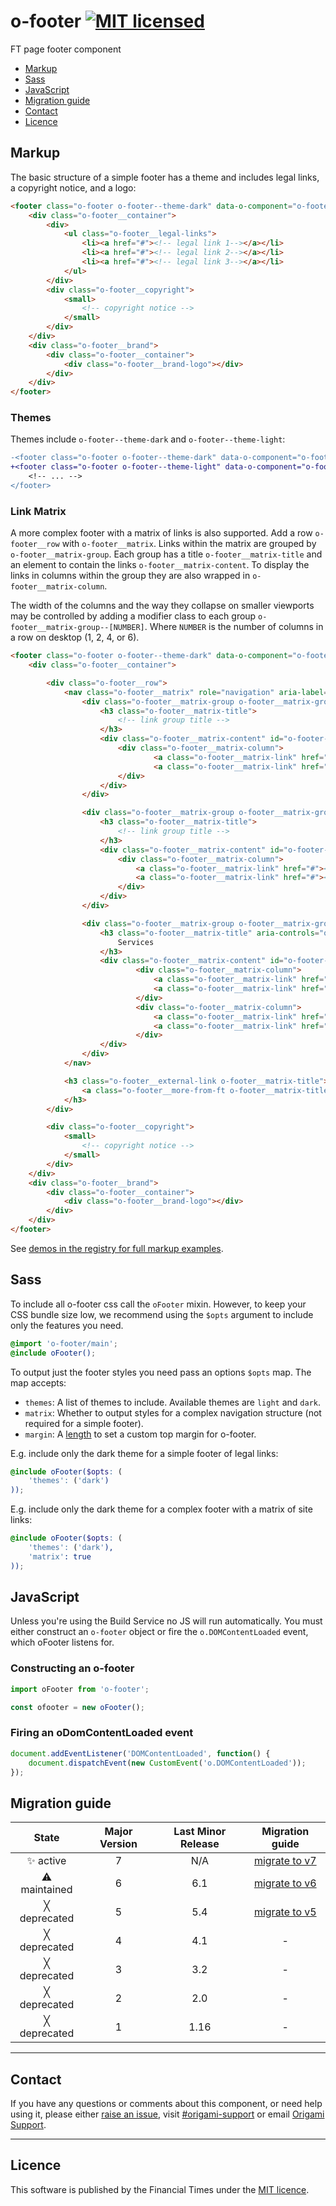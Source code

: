 # o-footer [![MIT licensed](https://img.shields.io/badge/license-MIT-blue.svg)](#licence)

FT page footer component

- [Markup](#markup)
- [Sass](#sass)
- [JavaScript](#javascript)
- [Migration guide](#migration-guide)
- [Contact](#contact)
- [Licence](#licence)

## Markup

The basic structure of a simple footer has a theme and includes legal links, a copyright notice, and a logo:

```html
<footer class="o-footer o-footer--theme-dark" data-o-component="o-footer" data-o-footer--no-js="">
	<div class="o-footer__container">
		<div>
			<ul class="o-footer__legal-links">
				<li><a href="#"><!-- legal link 1--></a></li>
				<li><a href="#"><!-- legal link 2--></a></li>
				<li><a href="#"><!-- legal link 3--></a></li>
			</ul>
		</div>
		<div class="o-footer__copyright">
			<small>
				<!-- copyright notice -->
			</small>
		</div>
	</div>
	<div class="o-footer__brand">
		<div class="o-footer__container">
			<div class="o-footer__brand-logo"></div>
		</div>
	</div>
</footer>
```

### Themes

Themes include `o-footer--theme-dark` and `o-footer--theme-light`:

```diff
-<footer class="o-footer o-footer--theme-dark" data-o-component="o-footer" data-o-footer--no-js="">
+<footer class="o-footer o-footer--theme-light" data-o-component="o-footer" data-o-footer--no-js="">
	<!-- ... -->
</footer>
```

### Link Matrix

A more complex footer with a matrix of links is also supported. Add a row `o-footer__row` with `o-footer__matrix`. Links within the matrix are grouped by `o-footer__matrix-group`. Each group has a title `o-footer__matrix-title` and an element to contain the links `o-footer__matrix-content`. To display the links in columns within the group they are also wrapped in `o-footer__matrix-column`.

The width of the columns and the way they collapse on smaller viewports may be controlled by adding a modifier class to each group `o-footer__matrix-group--[NUMBER]`. Where `NUMBER` is the number of columns in a row on desktop (1, 2, 4, or 6).

```html
<footer class="o-footer o-footer--theme-dark" data-o-component="o-footer" data-o-footer--no-js="">
	<div class="o-footer__container">

		<div class="o-footer__row">
			<nav class="o-footer__matrix" role="navigation" aria-label="Useful links">
				<div class="o-footer__matrix-group o-footer__matrix-group--1">
					<h3 class="o-footer__matrix-title">
						<!-- link group title -->
					</h3>
					<div class="o-footer__matrix-content" id="o-footer-section-0">
						<div class="o-footer__matrix-column">
								<a class="o-footer__matrix-link" href="#"><!-- link 1 --></a>
								<a class="o-footer__matrix-link" href="#"><!-- link 2 --></a>
						</div>
					</div>
				</div>

				<div class="o-footer__matrix-group o-footer__matrix-group--1">
					<h3 class="o-footer__matrix-title">
						<!-- link group title -->
					</h3>
					<div class="o-footer__matrix-content" id="o-footer-section-1">
						<div class="o-footer__matrix-column">
							<a class="o-footer__matrix-link" href="#"><!-- link 1 --></a>
							<a class="o-footer__matrix-link" href="#"><!-- link 2 --></a>
						</div>
					</div>
				</div>

				<div class="o-footer__matrix-group o-footer__matrix-group--2">
					<h3 class="o-footer__matrix-title" aria-controls="o-footer-section-2">
						Services
					</h3>
					<div class="o-footer__matrix-content" id="o-footer-section-2">
							<div class="o-footer__matrix-column">
								<a class="o-footer__matrix-link" href="#"><!-- link 1 --></a>
								<a class="o-footer__matrix-link" href="#"><!-- link 2 --></a>
							</div>
							<div class="o-footer__matrix-column">
								<a class="o-footer__matrix-link" href="#"><!-- link 3 --></a>
								<a class="o-footer__matrix-link" href="#"><!-- link 4 --></a>
							</div>
					</div>
				</div>
			</nav>

			<h3 class="o-footer__external-link o-footer__matrix-title">
				<a class="o-footer__more-from-ft o-footer__matrix-title" href="#"><!-- link --></a>
			</h3>
		</div>

		<div class="o-footer__copyright">
			<small>
				<!-- copyright notice -->
			</small>
		</div>
	</div>
	<div class="o-footer__brand">
		<div class="o-footer__container">
			<div class="o-footer__brand-logo"></div>
		</div>
	</div>
</footer>
```

See [demos in the registry for full markup examples](https://registry.origami.ft.com/components/o-footer).

## Sass

To include all o-footer css call the `oFooter` mixin. However, to keep your CSS bundle size low, we recommend using the `$opts` argument to include only the features you need.

```scss
@import 'o-footer/main';
@include oFooter();
```

To output just the footer styles you need pass an options `$opts` map. The map accepts:

- `themes`: A list of themes to include. Available themes are `light` and `dark`.
- `matrix`: Whether to output styles for a complex navigation structure (not required for a simple footer).
- `margin`: A [length](https://developer.mozilla.org/en-US/docs/Web/CSS/length) to set a custom top margin for o-footer.

E.g. include only the dark theme for a simple footer of legal links:
```scss
@include oFooter($opts: (
	'themes': ('dark')
));
```

E.g. include only the dark theme for a complex footer with a matrix of site links:
```scss
@include oFooter($opts: (
	'themes': ('dark'),
	'matrix': true
));
```

## JavaScript

Unless you're using the Build Service no JS will run automatically.
You must either construct an `o-footer` object or fire the `o.DOMContentLoaded` event, which oFooter listens for.

### Constructing an o-footer

```js
import oFooter from 'o-footer';

const ofooter = new oFooter();
```

### Firing an oDomContentLoaded event

```js
document.addEventListener('DOMContentLoaded', function() {
	document.dispatchEvent(new CustomEvent('o.DOMContentLoaded'));
});
```

## Migration guide

State | Major Version | Last Minor Release | Migration guide |
:---: | :---: | :---: | :---:
✨ active | 7 | N/A | [migrate to v7](MIGRATION.md#migrating-from-v6-to-v7) |
⚠ maintained | 6 | 6.1 | [migrate to v6](MIGRATION.md#migrating-from-v5-to-v6) |
╳ deprecated | 5 | 5.4 | [migrate to v5](MIGRATION.md#migrating-from-v4-to-v5) |
╳ deprecated | 4 | 4.1 | - |
╳ deprecated | 3 | 3.2 | - |
╳ deprecated | 2 | 2.0 | - |
╳ deprecated | 1 | 1.16 | - |


---

## Contact

If you have any questions or comments about this component, or need help using it, please either [raise an issue](https://github.com/Financial-Times/o-footer/issues), visit [#origami-support](https://financialtimes.slack.com/messages/origami-support/) or email [Origami Support](mailto:origami-support@ft.com).

---

## Licence

This software is published by the Financial Times under the [MIT licence](http://opensource.org/licenses/MIT).
